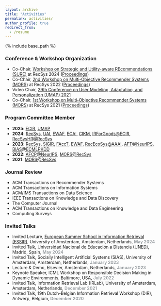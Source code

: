 ```yaml
---
layout: archive
title: "Activities"
permalink: activities/
author_profile: true
redirect_from:
  - /resume
---
```


{% include base_path %}

### Conference & Workshop Organization

<!-- * <span style='color:rgb(156,161,165);font-weight: bold;'>September 2024:</span> Co-Chair, Workshop on Strategic and Utility-aware REcommendations (SURE) at RecSys 2024 -->
* Co-Chair, [Workshop on Strategic and Utility-aware REcommendations (SURE)](https://sites.google.com/view/sure-2024/home) at RecSys 2024 ([Proceedings](https://ceur-ws.org/Vol-3873/))
* Co-Chair, [2nd Workshop on Multi-Objective Recommender Systems (MORS)](https://recsys.acm.org/recsys22/mors/) at RecSys 2022 ([Proceedings](https://ceur-ws.org/Vol-3268/))
* Video Chair, [29th Conference on User Modeling, Adaptation, and Personalization (UMAP) 2021](https://www.um.org/umap2021/)
* Co-Chair, [1st Workshop on Multi-Objective Recommender Systems (MORS)](https://recsys.acm.org/recsys21/mors/) at RecSys 2021 ([Proceedings](https://ceur-ws.org/Vol-2959/))

### Program Committee Member
* **2025**: [ECIR](https://ecir2025.eu/), [UMAP](https://www.um.org/umap2025/)
* **2024**: [RecSys](https://recsys.acm.org/recsys24/), [UAI](https://www.auai.org/uai2024/), [EWAF](https://2024.ewaf.org/), [ECAI](https://www.ecai2024.eu/), [CIKM](https://cikm2024.org/), [IRForGoods@ECIR](https://www.ecir2024.org/2023/07/24/call-for-ir-for-good-papers/), [RecSysHR@RecSys](https://recsyshr.aau.dk/)
* **2023**: [RecSys](https://recsys.acm.org/recsys23/), [SIGIR](https://sigir.org/sigir2023/), [FAccT](https://facctconference.org/2023/), [EWAF](https://sites.google.com/view/ewaf23), [RecEcoSys@AAAI](https://sites.google.com/view/recommender-ecosystems/home), [AFT@NeurIPS](https://www.afciworkshop.org/aft2023), [BIAS@ECMLPKDD](https://sites.google.com/view/bias2023/)
* **2022**: [AFCP@NeurIPS](https://www.afciworkshop.org/afcp2022), [MORS@RecSys](https://recsys.acm.org/recsys22/mors/)
* **2021**: [MORS@RecSys](https://recsys.acm.org/recsys21/mors/)

<!-- * ACM Conference on Recommender Systems (RecSys): 2023, 2024
* Internation Conference on Research and Development in Information Retrieval (SIGIR): 2023, 2024
* European Conference on Information Retrieval (ECIR): 2024
* Conference on Uncertainty in Artificial Intelligence (UAI): 2024
* European Conference on Artificial Intelligence (ECAI): 2024
* ACM Conference on Fairness, Accountability, and Transparency (FAccT): 2023
* Workshop on Bias and Fairness in Artificial Intelligence at ECMLPKDD: 2021, 2023
* European Workshop on Algorithmic Fairness (EWAF): 2023
* Workshop on Algorithmic Fairness through the Lens of Time at NeurIPS, 2023
* Workshop on Algorithmic Fairness through the Lens of Causality and Provacy at NeurIPS, 2022 
* Workshop on Multi-Objective Recommender Systems at RecSys, 2021  -->

### Journal Review
* ACM Transactions on Recommender Systems
* ACM Transactions on Information Systems
* ACM/IMS Transactions on Data Science
* IEEE Transactions on Knowledge and Data Discovery
* The Computer Journal
* ACM Transactions on Knowledge and Data Engineering
* Computing Surveys

### Invited Talks
* Invited Lecture, [European Summer School in Information Retrieval (ESSIR)](https://2024.essir.eu/), University of Amsterdam, Amsterdam, Netherlands, <span style='color:rgb(156,161,165);font-weight: bold;'>May 2024</span>
* Invited Talk, [Universidad Nacional de Educación a Distancia (UNED)](https://www.uned.es/universidad/inicio/en/), Madrid, Spain, <span style='color:rgb(156,161,165);font-weight: bold;'>May 2024</span>
* Invited Talk, Socially Intelligent Artificial Systems (SIAS), University of Amsterdam, Amsterdam, Netherlands, <span style='color:rgb(156,161,165);font-weight: bold;'>January 2023</span>
* Lecture & Demo, Elsevier, Amsterdam, Netherlands, <span style='color:rgb(156,161,165);font-weight: bold;'>January 2023</span>
* Keynote Speaker, ICML Workshop on Responsible Decision Making in Dynamic Environments, Baltimore, USA, <span style='color:rgb(156,161,165);font-weight: bold;'>July 2022</span>
* Invited Talk, Information Retrieval Lab (IRLab), University of Amsterdam, Amsterdam, Netherlands, <span style='color:rgb(156,161,165);font-weight: bold;'>December 2021</span>
* Invited Talk, 19th Dutch-Belgian Information Retrieval Workshop (DIR), Antwerp, Belgium, <span style='color:rgb(156,161,165);font-weight: bold;'>December 2020</span>

